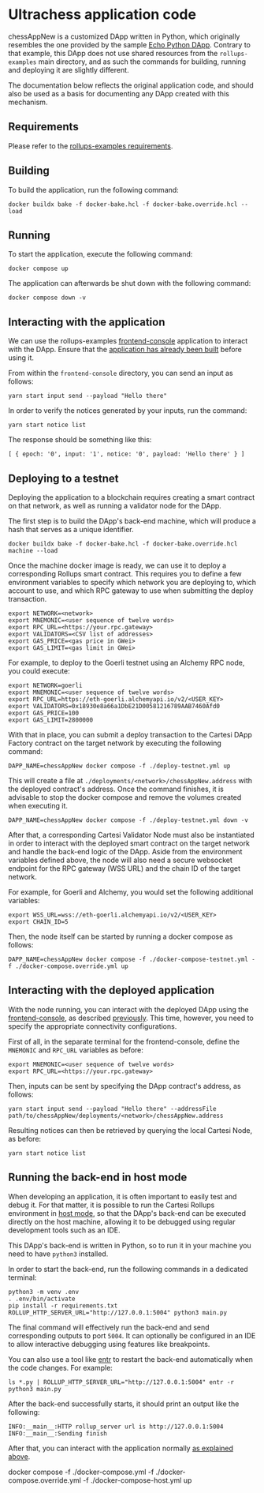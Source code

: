 # Ultrachess application code

chessAppNew is a customized DApp written in Python, which originally resembles the one provided by the sample [Echo Python DApp](https://github.com/cartesi/rollups-examples/tree/main/echo-python).
Contrary to that example, this DApp does not use shared resources from the `rollups-examples` main directory, and as such the commands for building, running and deploying it are slightly different.

The documentation below reflects the original application code, and should also be used as a basis for documenting any DApp created with this mechanism.

## Requirements

Please refer to the [rollups-examples requirements](https://github.com/cartesi/rollups-examples/tree/main/README.md#requirements).

## Building

To build the application, run the following command:

```shell
docker buildx bake -f docker-bake.hcl -f docker-bake.override.hcl --load
```

## Running

To start the application, execute the following command:

```shell
docker compose up
```

The application can afterwards be shut down with the following command:

```shell
docker compose down -v
```

## Interacting with the application

We can use the rollups-examples [frontend-console](https://github.com/cartesi/rollups-examples/tree/main/frontend-console) application to interact with the DApp.
Ensure that the [application has already been built](https://github.com/cartesi/rollups-examples/tree/main/frontend-console/README.md#building) before using it.

From within the `frontend-console` directory, you can send an input as follows:

```shell
yarn start input send --payload "Hello there"
```

In order to verify the notices generated by your inputs, run the command:

```shell
yarn start notice list
```

The response should be something like this:

```shell
[ { epoch: '0', input: '1', notice: '0', payload: 'Hello there' } ]
```

## Deploying to a testnet

Deploying the application to a blockchain requires creating a smart contract on that network, as well as running a validator node for the DApp.

The first step is to build the DApp's back-end machine, which will produce a hash that serves as a unique identifier.

```shell
docker buildx bake -f docker-bake.hcl -f docker-bake.override.hcl machine --load
```

Once the machine docker image is ready, we can use it to deploy a corresponding Rollups smart contract. This requires you to define a few environment variables to specify which network you are deploying to, which account to use, and which RPC gateway to use when submitting the deploy transaction.

```shell
export NETWORK=<network>
export MNEMONIC=<user sequence of twelve words>
export RPC_URL=<https://your.rpc.gateway>
export VALIDATORS=<CSV list of addresses>
export GAS_PRICE=<gas price in GWei>
export GAS_LIMIT=<gas limit in GWei>
```

For example, to deploy to the Goerli testnet using an Alchemy RPC node, you could execute:

```shell
export NETWORK=goerli
export MNEMONIC=<user sequence of twelve words>
export RPC_URL=https://eth-goerli.alchemyapi.io/v2/<USER_KEY>
export VALIDATORS=0x18930e8a66a1DbE21D00581216789AAB7460Afd0
export GAS_PRICE=100
export GAS_LIMIT=2800000
```

With that in place, you can submit a deploy transaction to the Cartesi DApp Factory contract on the target network by executing the following command:

```shell
DAPP_NAME=chessAppNew docker compose -f ./deploy-testnet.yml up
```

This will create a file at `./deployments/<network>/chessAppNew.address` with the deployed contract's address.
Once the command finishes, it is advisable to stop the docker compose and remove the volumes created when executing it.

```shell
DAPP_NAME=chessAppNew docker compose -f ./deploy-testnet.yml down -v
```

After that, a corresponding Cartesi Validator Node must also be instantiated in order to interact with the deployed smart contract on the target network and handle the back-end logic of the DApp.
Aside from the environment variables defined above, the node will also need a secure websocket endpoint for the RPC gateway (WSS URL) and the chain ID of the target network.

For example, for Goerli and Alchemy, you would set the following additional variables:

```shell
export WSS_URL=wss://eth-goerli.alchemyapi.io/v2/<USER_KEY>
export CHAIN_ID=5
```

Then, the node itself can be started by running a docker compose as follows:

```shell
DAPP_NAME=chessAppNew docker compose -f ./docker-compose-testnet.yml -f ./docker-compose.override.yml up
```

## Interacting with the deployed application

With the node running, you can interact with the deployed DApp using the [frontend-console](https://github.com/cartesi/rollups-examples/tree/main/frontend-console), as described [previously](#interacting-with-the-application).
This time, however, you need to specify the appropriate connectivity configurations.

First of all, in the separate terminal for the frontend-console, define the `MNEMONIC` and `RPC_URL` variables as before:

```shell
export MNEMONIC=<user sequence of twelve words>
export RPC_URL=<https://your.rpc.gateway>
```

Then, inputs can be sent by specifying the DApp contract's address, as follows:

```shell
yarn start input send --payload "Hello there" --addressFile path/to/chessAppNew/deployments/<network>/chessAppNew.address
```

Resulting notices can then be retrieved by querying the local Cartesi Node, as before:

```shell
yarn start notice list
```

## Running the back-end in host mode

When developing an application, it is often important to easily test and debug it. For that matter, it is possible to run the Cartesi Rollups environment in [host mode](https://github.com/cartesi/rollups-examples/tree/main/README.md#host-mode), so that the DApp's back-end can be executed directly on the host machine, allowing it to be debugged using regular development tools such as an IDE.

This DApp's back-end is written in Python, so to run it in your machine you need to have `python3` installed.

In order to start the back-end, run the following commands in a dedicated terminal:

```shell
python3 -m venv .env
. .env/bin/activate
pip install -r requirements.txt
ROLLUP_HTTP_SERVER_URL="http://127.0.0.1:5004" python3 main.py
```

The final command will effectively run the back-end and send corresponding outputs to port `5004`.
It can optionally be configured in an IDE to allow interactive debugging using features like breakpoints.

You can also use a tool like [entr](https://eradman.com/entrproject/) to restart the back-end automatically when the code changes. For example:

```shell
ls *.py | ROLLUP_HTTP_SERVER_URL="http://127.0.0.1:5004" entr -r python3 main.py
```

After the back-end successfully starts, it should print an output like the following:

```log
INFO:__main__:HTTP rollup_server url is http://127.0.0.1:5004
INFO:__main__:Sending finish
```

After that, you can interact with the application normally [as explained above](#interacting-with-the-application).


docker compose -f ./docker-compose.yml -f ./docker-compose.override.yml -f ./docker-compose-host.yml up

